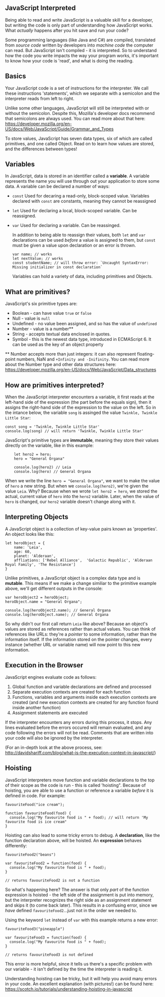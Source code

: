 ## JavaScript Interpreted

Being able to read and write JavaScript is a valuable skill for a developer, but writing the code is only part of understanding how JavaScript works. What *actually* happens after you hit save and run your code?

Some programming languages (like Java and C#) are compiled, translated from *source code* written by developers into *machine code* the computer can read. But JavaScript isn't compiled - it is interpreted. So to understand how the code you write impacts the way your program works, it's important to know how your code is 'read', and what is doing the reading.


## Basics

Your JavaScript code is a set of instructions for the interpreter. We call these instructions 'statements', which we separate with a semicolon and the interpreter reads from left to right.

Unlike some other languages, JavaScript will still be interpreted with or without the semicolon. Despite this, Mozilla's developer docs recommend that semicolons are always used. You can read more about that here: https://developer.mozilla.org/en-US/docs/Web/JavaScript/Guide/Grammar_and_Types

To store values, JavaScript has seven data types, six of which are called primitives, and one called Object. Read on to learn how values are stored, and the differences between types!


## Variables

In JavaScript, data is stored in an identifier called a **variable**. A variable represents the name you will use through out your application to store some data. A variable can be declared a number of ways:

* `const`
  Used for decaring a read-only, block-scoped value. Variables declared with `const` are constants, meaning they cannot be reassigned
* `let`
  Used for declaring a local, block-scoped variable. Can be reassigned.
* `var`
  Used for declaring a variable. Can be reassinged.

  In addition to being able to reassign their values, both `let` and `var` declarations can be used *before* a value is assigned to them, but `const` must be given a value upon declaration or an error is thrown.

  ```
  var name; // works
  let nextValue; // works
  const studentName; // will throw error: `Uncaught SyntaxError: Missing initializer in const declaration`
  ```

  Variables can hold a variety of data, including primitives and Objects.


## What are primitives?

JavaScript's six primitive types are:

  * Boolean - can have value `true` or `false`
  * Null - value is `null`
  * Undefined - no value been assigned, and so has the value of  `undefined`
  * Number - value is a number**
  * String - accepts textual data enclosed in quotes.
  * Symbol - this is the newest data type, introduced in ECMAScript 6. It can be used as the key of an object property

** Number accepts more than just integers: it can also represent floating-point numbers, NaN and `+Infinity and -Inifinity`. You can read more about the Number type and other data structures here: https://developer.mozilla.org/en-US/docs/Web/JavaScript/Data_structures


## How are primitives interpreted?

When the JavaScript interpreter encounters a variable, it first reads at the left-hand side of the expression (the part before the equals sign), then it assigns the right-hand side of the expression to the value on the left. So in the intance below, the variable `song` is assinged the value `Twinkle, Twinkle Little Star`:

  ```
  const song = 'Twinkle, Twinkle Little Star'
  console.log(song) // will return 'Twinkle, Twinkle Little Star'
  ```

JavaScript's primitive types are **immutable**, meaning they store their values directly on the variable, like in this example:

``` let hero = "Leia"
    let hero2 = hero;
    hero = "General Organa"

    console.log(hero2) // Leia
    console.log(hero) // General Organa
```

When we write the line `hero = "General Organa"`, we want to make the value of `hero` a new string. But when we `console.log(hero2)`, we're given the value `Leia`. Why? Because when we wrote `let hero2 = hero`, we stored the actual, current value of `hero` into the `hero2` variable. Later, when the value of `hero` is changed, our `hero2` variable doesn't change along with it.


## Interpreting Objects

A JavaScript object is a collection of key-value pairs known as 'properties'. An object looks like this:

```
let heroObject = {
    name: 'Leia',
    age: 60,
    planet: 'Alderaan',
    affliations: ['Rebel Alliance',  'Galactic Republic', 'Alderaan Royal Family', 'The Resistance']
}
```
Unlike primitives, a JavaScript object is a complex data type and is **mutable**. This means if we make a change similiar to the primitive example above, we'll get different outputs in the console:

```
​var heroObject2 = heroObject;
heroObject.name = "General Organa";
​
console.log(heroObject2.name); // General Organa
console.log(heroObject.name); // General Organa
```

So why didn't our first call return `Leia` like above? Because an object's values are stored as references rather than actual values. You can think of references like URLs: they're a *pointer* to some information, rather than the information itself. If the information stored on the pointer changes, every instance (whether URL or variable name) will now point to this new information.

## Execution in the Browser

JavaScript engines evaluate code as follows:

1. Global function and variable declarations are defined and processed
2. Separate execution contexts are created for each function
3. Functions, variables and arguments inside each execution contexts are created (and new execution contexts are created for any function found inside another function)
4. Assignment statements are executed

If the interpreter encounters any errors during this process, it stops. Any lines evaluated before the errors occured will remain evaluated, and any code following the errors will not be read.
Comments that are written into your code will also be ignored by the interpreter.

(For an in-depth look at the above process, see: http://davidshariff.com/blog/what-is-the-execution-context-in-javascript/)

## Hoisting

JavaScript interpreters move function and variable declarations to the top of their scope as the code is run - this is called 'hoisting". Because of hoisting, you are able to use a function or reference a variable *before* it is defined in code. For example:

```
favouriteFood("ice cream");

function favouriteFood(food) {
  console.log("My favourite food is " + food); // will return 'My favourite food is ice cream"
}

```

Hoisting can also lead to some tricky errors to debug. A **declaration**, like the function declaration above, will be hoisted. An **expression** behaves differently:

```
favouriteFood2("beans")

var favouriteFood2 = function(food) {
  console.log("My favourite food is " + food);
}

// returns favouriteFood2 is not a function

```

So what's happening here? The answer is that only *part* of the function expression is hoisted - the left side of the assignment is put into memory, but the interpreter recognizes the right side as an assignment statement and skips it (to come back later).
This results in a confusing error, since we *have* defined `favouriteFood2`...just not in the order we needed to.

Using the keyword `let` instead of `var` with this example returns a new error:


```
favouriteFood3("pineapple")

var favouriteFood3 = function(food) {
  console.log("My favourite food is " + food);
}

// returns favouriteFood3 is not defined

```

This error is more helpful, since it tells us there's a specific problem with our variable - it isn't defined by the time the interpreter is reading it.

Understanding hoisting can be tricky, but it will help you avoid many errors in your code. An excellent explanation (with pictures!) can be found here: https://scotch.io/tutorials/understanding-hoisting-in-javascript

